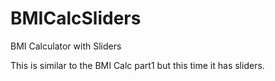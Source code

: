 # BMICalcSliders
BMI Calculator with Sliders

This is similar to the BMI Calc part1 but this time it has sliders.
